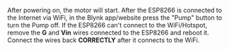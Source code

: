After powering on, the motor will start. 
After the ESP8266 is connected to the Internet via WiFi, in the Blynk app/website press the "Pump" button to turn the Pump off.
If the ESP8266 can't connect to the WiFi/Hotspot, remove the **G** and **Vin** wires connected to the ESP8266 and reboot it. Connect the wires back **CORRECTLY** after it connects to the WiFi.
